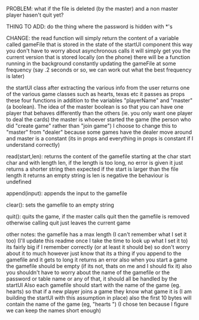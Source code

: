 PROBLEM: what if the file is deleted (by the master) and a non master player hasen't quit yet?

THING TO ADD: do the thing where the password is hidden with *'s


CHANGE:
the read function will simply return the content of a variable called gameFile
that is stored in the state of the startUI component
this way you don't have to worry about asynchronous calls
it will simply get you the current version that is stored locally (on the phone)
there will be a function running in the background constantly updating the gameFile
at some frequency (say .2 seconds or so, we can work out what the best frequency is later)




the startUI class after extracting the various info from
the user returns one of the various game classes such as hearts, texas etc
it passes as props these four functions in addition to the variables "playerName"
and "master" (a boolean). The idea of the master boolean is so that
you can have one player that behaves differently than the others
(ie. you only want one player to deal the cards)
the master is whoever started the game (the person who did "create game"
rather than "join game")
I choose to change this to "master" from "dealer" because
some games have the dealer move around and master is a constant
(its in props and everything in props is constant if I understand correctly)

read(start,len):
  returns the content of the gamefile starting at the char start char
  and with length len, if the length is too long, no error is given
  it just returns a shorter string then expected
  if the start is larger than the file length it returns an empty string
  is len is negative the behaviour is undefined

append(input):
  appends the input to the gamefile

clear():
  sets the gamefile to an empty string

quit():
  quits the game, if the master calls quit then the gamefile is removed
  otherwise calling quit just leaves the current game

other notes:
  the gamefile has a max length (I can't remember what I set it too)
  (I'll update this readme once I take the time to look up what I set it to)
  its fairly big if I remember correctly (or at least it should be)
  so don't worry about it to much however just know that its a thing
  if you append to the gamefile and it gets to long it returns an error
  also when you start a game the gamefile should be empty
  (if its not, thats on me and I should fix it)
  also you shouldn't have to worry about the name of the gamefile
  or the password or table name or any of that, it should all be
  handled by the startUI
  Also each gamefile should start with the name of the game (eg. hearts)
  so that if a new player joins a game they know what game it is
  (I am building the startUI with this assumption in place)
  also the first 10 bytes will contain the name of the game (eg, "hearts    ")
  (I chose ten because I figure we can keep the names short enough)










